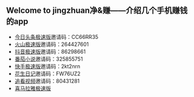 ## Welcome to jingzhuan净&赚——介绍几个手机赚钱的app

- [今日头条极速版](https://coin.toutiao12.com/score_task/page/landing/invite/?user_id=71839465301&task_id=205&aid=35&enter_from=qrcode_invite&activity_name=alipay_scan_code)邀请码：CC66RR35
- [火山极速版](https://lkt.zsysgz.com/luckycat/page/share_invite/?user_id=80527695046&task_id=205&aid=1350&device_id=69132088686&enter_from=qrcode_invite&activity_name=alipay_scan_code&utm_source=qrcode)邀请码：264427601
- [抖音极速版](http://wqtest.cn/luckycat/aweme_fission/page/share_invite/?u_code=ODA1Mjc2OTUwNDY=&aid=2329&landing_channel=invite_friend_page_qrcode&enter_from=share&utm_source=qrcode)邀请码：86298661
- [番茄小说](https://lkt.zsysgz.com/luckycat/page/share_invite/?user_id=71839465301&task_id=205&aid=1505&device_id=69132088686&enter_from=qrcode_invite&activity_name=alipay_scan_code&utm_source=qrcode)邀请码：325855751
- [快手极速版](https://ksbeijing.kuaishouapp.com/ug/nebula-task/invitation?code=2kt2nrn&platform=qrcode)邀请码：2kt2nrn
- [花生日记](http://a.app.qq.com/o/simple.jsp?pkgname=com.jf.lkrj&code=54430668)邀请码：FW76UZ2
- [追看视频](https://page.yy.com/sjyy_tasks/is.html?c=80431281&a=4300&s=faceToFace&ab=1&v=3.2.0)邀请码：80431281
- [喜马拉雅极速版](https://m.ximalaya.com/speed/web-earn/share?parentUserId=77437588&channel=1&srcChannel=weixin&srcPicUrl=http%3A%2F%2Ffdfs.xmcdn.com%2Fgroup64%2FM08%2FEB%2F71%2FwKgMc11vELzhSvOFAAANd6d8Ma0990.png&srcText=%E9%82%80%E5%A5%BD%E5%8F%8B%E8%B5%9A%E7%8E%B0%E9%87%91%F0%9F%92%B0)
